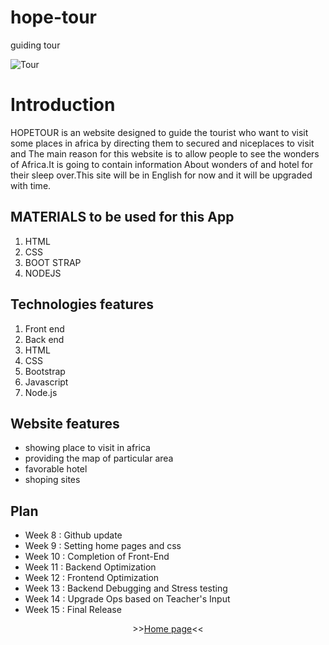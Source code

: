 # hope-tour
guiding tour
 
      
<p align="left"><img alt="Tour" src="http://www.newsofrwanda.com/wp-content/uploads/2016/09/Kivu-Lake.jpg"></p>

# Introduction
HOPETOUR is an website designed to guide the tourist who want to visit some places in africa by directing them to secured and niceplaces to visit and The main reason for this website is to allow people to see the wonders of Africa.It is going to contain information  About wonders of and hotel for their sleep over.This site will be in English for now and it will be upgraded with time.


##  MATERIALS to be used for this App
1. HTML
2. CSS
3. BOOT STRAP
4. NODEJS

## Technologies features
1. Front end
2. Back end
3. HTML
4. CSS
5. Bootstrap
6. Javascript
7. Node.js


## Website features  
* showing place to visit in africa
* providing the map of particular area
* favorable hotel
* shoping sites

## Plan 
* Week 8 : Github update 
* Week 9 : Setting home pages and css
* Week 10 : Completion of Front-End
* Week 11 : Backend Optimization
* Week 12 : Frontend Optimization
* Week 13 : Backend Debugging and Stress testing
* Week 14 : Upgrade Ops based on Teacher's Input
* Week 15 : Final Release

<p align="center">
>><a href="https://ayiguhaye-hope-tour.glitch.me/">Home page</a><<<br>
<br>

